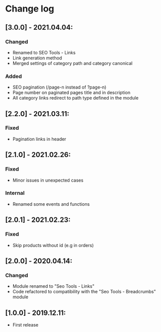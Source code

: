 # Change log

## [3.0.0] - 2021.04.04:
### Changed
- Renamed to SEO Tools - Links
- Link generation method
- Merged settings of category path and category canonical
### Added
- SEO pagination (/page-n instead of ?page-n)
- Page number on paginated pages title and in description
- All category links redirect to path type defined in the module

## [2.2.0] - 2021.03.11:
### Fixed
- Pagination links in header

## [2.1.0] - 2021.02.26:
### Fixed
- Minor issues in unexpected cases
### Internal
- Renamed some events and functions

## [2.0.1] - 2021.02.23:
### Fixed
- Skip products without id (e.g in orders)

## [2.0.0] - 2020.04.14:
### Changed
- Module renamed to "Seo Tools - Links"
- Code refactored to compatibility with the "Seo Tools - Breadcrumbs" module

## [1.0.0] - 2019.12.11:
- First release
